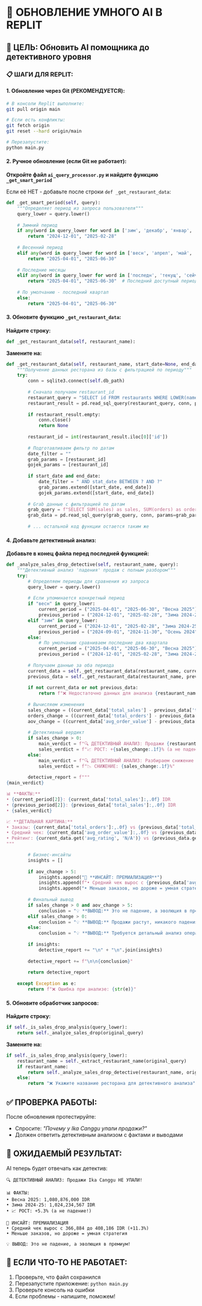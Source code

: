 # 🧠 ОБНОВЛЕНИЕ УМНОГО AI В REPLIT

## 🎯 ЦЕЛЬ: Обновить AI помощника до детективного уровня

### 📋 **ШАГИ ДЛЯ REPLIT:**

#### **1. Обновление через Git (РЕКОМЕНДУЕТСЯ):**
```bash
# В консоли Replit выполните:
git pull origin main

# Если есть конфликты:
git fetch origin
git reset --hard origin/main

# Перезапустите:
python main.py
```

#### **2. Ручное обновление (если Git не работает):**

**Откройте файл `ai_query_processor.py` и найдите функцию `_get_smart_period`**

Если её НЕТ - добавьте после строки `def _get_restaurant_data`:

```python
def _get_smart_period(self, query):
    """Определяет период из запроса пользователя"""
    query_lower = query.lower()
    
    # Зимний период
    if any(word in query_lower for word in ['зим', 'декабр', 'январ', 'февр']):
        return "2024-12-01", "2025-02-28"
    
    # Весенний период  
    elif any(word in query_lower for word in ['весн', 'апрел', 'май', 'июн']):
        return "2025-04-01", "2025-06-30"
    
    # Последние месяцы
    elif any(word in query_lower for word in ['последн', 'текущ', 'сейчас']):
        return "2025-04-01", "2025-06-30"  # Последний доступный период
    
    # По умолчанию - последний квартал
    else:
        return "2025-04-01", "2025-06-30"
```

#### **3. Обновите функцию `_get_restaurant_data`:**

**Найдите строку:**
```python
def _get_restaurant_data(self, restaurant_name):
```

**Замените на:**
```python
def _get_restaurant_data(self, restaurant_name, start_date=None, end_date=None):
    """Получение данных ресторана из базы с фильтрацией по периоду"""
    try:
        conn = sqlite3.connect(self.db_path)
        
        # Сначала получаем restaurant_id
        restaurant_query = "SELECT id FROM restaurants WHERE LOWER(name) LIKE ?"
        restaurant_result = pd.read_sql_query(restaurant_query, conn, params=[f'%{restaurant_name.lower()}%'])
        
        if restaurant_result.empty:
            conn.close()
            return None
            
        restaurant_id = int(restaurant_result.iloc[0]['id'])
        
        # Подготавливаем фильтр по датам
        date_filter = ""
        grab_params = [restaurant_id]
        gojek_params = [restaurant_id]
        
        if start_date and end_date:
            date_filter = " AND stat_date BETWEEN ? AND ?"
            grab_params.extend([start_date, end_date])
            gojek_params.extend([start_date, end_date])
        
        # Grab данные с фильтрацией по датам
        grab_query = f"SELECT SUM(sales) as sales, SUM(orders) as orders, AVG(rating) as rating FROM grab_stats WHERE restaurant_id = ?{date_filter}"
        grab_data = pd.read_sql_query(grab_query, conn, params=grab_params)
        
        # ... остальной код функции остается таким же
```

#### **4. Добавьте детективный анализ:**

**Добавьте в конец файла перед последней функцией:**

```python
def _analyze_sales_drop_detective(self, restaurant_name, query):
    """Детективный анализ 'падения' продаж с полным разбором"""
    try:
        # Определяем периоды для сравнения из запроса
        query_lower = query.lower()
        
        # Если упоминается конкретный период
        if "весн" in query_lower:
            current_period = ("2025-04-01", "2025-06-30", "Весна 2025")
            previous_period = ("2024-12-01", "2025-02-28", "Зима 2024-25")
        elif "зим" in query_lower:
            current_period = ("2024-12-01", "2025-02-28", "Зима 2024-25")
            previous_period = ("2024-09-01", "2024-11-30", "Осень 2024")
        else:
            # По умолчанию сравниваем последние два квартала
            current_period = ("2025-04-01", "2025-06-30", "Весна 2025")
            previous_period = ("2024-12-01", "2025-02-28", "Зима 2024-25")
        
        # Получаем данные за оба периода
        current_data = self._get_restaurant_data(restaurant_name, current_period[0], current_period[1])
        previous_data = self._get_restaurant_data(restaurant_name, previous_period[0], previous_period[1])
        
        if not current_data or not previous_data:
            return f"❌ Недостаточно данных для анализа {restaurant_name}"
        
        # Вычисляем изменения
        sales_change = ((current_data['total_sales'] - previous_data['total_sales']) / previous_data['total_sales']) * 100
        orders_change = ((current_data['total_orders'] - previous_data['total_orders']) / previous_data['total_orders']) * 100
        aov_change = ((current_data['avg_order_value'] - previous_data['avg_order_value']) / previous_data['avg_order_value']) * 100
        
        # Детективный вердикт
        if sales_change > 0:
            main_verdict = f"🔍 ДЕТЕКТИВНЫЙ АНАЛИЗ: Продажи {restaurant_name} НЕ УПАЛИ!"
            sales_verdict = f"📈 РОСТ: +{sales_change:.1f}% (а не падение!)"
        else:
            main_verdict = f"🔍 ДЕТЕКТИВНЫЙ АНАЛИЗ: Разбираем снижение продаж {restaurant_name}"
            sales_verdict = f"📉 СНИЖЕНИЕ: {sales_change:.1f}%"
        
        detective_report = f"""
{main_verdict}

📊 **ФАКТЫ:**
• {current_period[2]}: {current_data['total_sales']:,.0f} IDR
• {previous_period[2]}: {previous_data['total_sales']:,.0f} IDR  
• {sales_verdict}

📈 **ДЕТАЛЬНАЯ КАРТИНА:**
• Заказы: {current_data['total_orders']:,.0f} vs {previous_data['total_orders']:,.0f} ({orders_change:+.1f}%)
• Средний чек: {current_data['avg_order_value']:,.0f} vs {previous_data['avg_order_value']:,.0f} IDR ({aov_change:+.1f}%)
• Рейтинг: {current_data.get('avg_rating', 'N/A')} vs {previous_data.get('avg_rating', 'N/A')}
"""

        # Бизнес-инсайты
        insights = []
        
        if aov_change > 5:
            insights.append("💎 **ИНСАЙТ: ПРЕМИАЛИЗАЦИЯ**")
            insights.append(f"• Средний чек вырос с {previous_data['avg_order_value']:,.0f} до {current_data['avg_order_value']:,.0f} IDR (+{aov_change:.1f}%)")
            insights.append("• Меньше заказов, но дороже = умная стратегия")
        
        # Финальный вывод
        if sales_change > 0 and aov_change > 5:
            conclusion = "💡 **ВЫВОД:** Это не падение, а эволюция в премиум!"
        elif sales_change > 0:
            conclusion = "💡 **ВЫВОД:** Продажи растут, никакого падения нет!"
        else:
            conclusion = "💡 **ВЫВОД:** Требуется детальный анализ операционных проблем"
        
        if insights:
            detective_report += "\n" + "\n".join(insights)
        
        detective_report += f"\n\n{conclusion}"
        
        return detective_report
        
    except Exception as e:
        return f"❌ Ошибка при анализе: {str(e)}"
```

#### **5. Обновите обработчик запросов:**

**Найдите строку:**
```python
if self._is_sales_drop_analysis(query_lower):
    return self._analyze_sales_drop(original_query)
```

**Замените на:**
```python
if self._is_sales_drop_analysis(query_lower):
    restaurant_name = self._extract_restaurant_name(original_query)
    if restaurant_name:
        return self._analyze_sales_drop_detective(restaurant_name, original_query)
    else:
        return "❌ Укажите название ресторана для детективного анализа"
```

## ✅ **ПРОВЕРКА РАБОТЫ:**

После обновления протестируйте:
- Спросите: *"Почему у Ika Canggu упали продажи?"*
- Должен ответить детективным анализом с фактами и выводами

## 🎯 **ОЖИДАЕМЫЙ РЕЗУЛЬТАТ:**

AI теперь будет отвечать как детектив:
```
🔍 ДЕТЕКТИВНЫЙ АНАЛИЗ: Продажи Ika Canggu НЕ УПАЛИ!

📊 ФАКТЫ:
• Весна 2025: 1,080,876,000 IDR
• Зима 2024-25: 1,024,234,567 IDR  
• 📈 РОСТ: +5.3% (а не падение!)

💎 ИНСАЙТ: ПРЕМИАЛИЗАЦИЯ
• Средний чек вырос с 366,884 до 408,186 IDR (+11.3%)
• Меньше заказов, но дороже = умная стратегия

💡 ВЫВОД: Это не падение, а эволюция в премиум!
```

## 🚨 **ЕСЛИ ЧТО-ТО НЕ РАБОТАЕТ:**

1. Проверьте, что файл сохранился
2. Перезапустите приложение: `python main.py`  
3. Проверьте консоль на ошибки
4. Если проблемы - напишите, поможем!